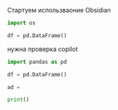 Стартуем использваоние Obsidian

```python
import os

df = pd.DataFrame()
```

нужна проверка copilot

```python
import pandas as pd

df = pd.DataFrame()

ad = 

print()

```